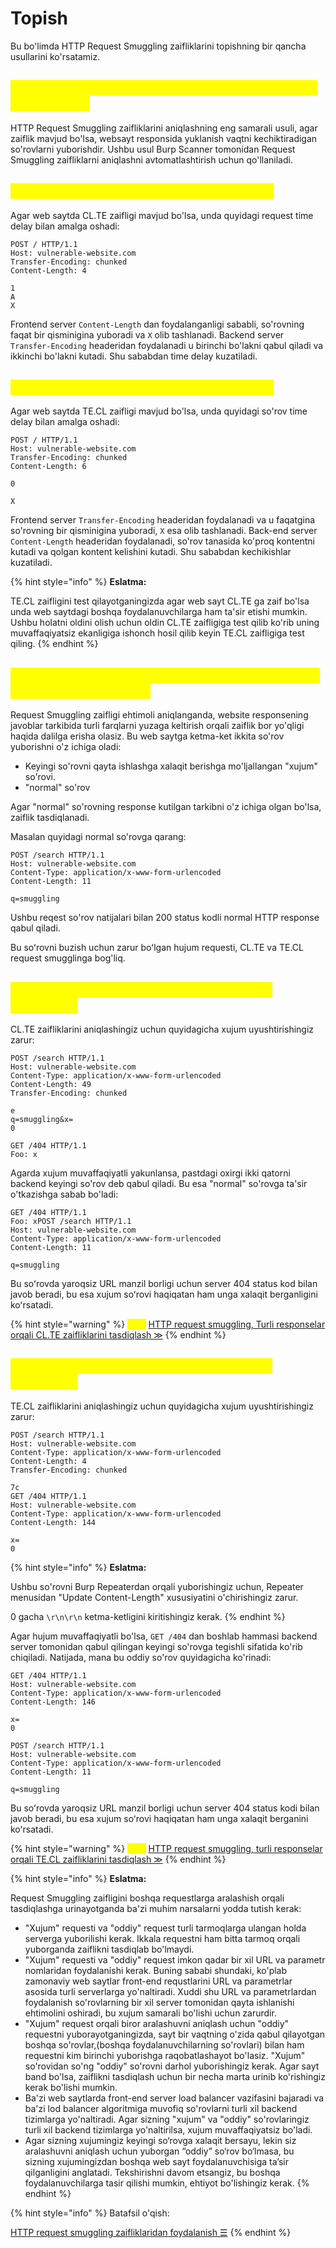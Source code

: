 # Topish

Bu bo'limda HTTP Request Smuggling zaifliklarini topishning bir qancha usullarini ko'rsatamiz.

## <mark style="color:yellow;">HTTP Request Smuggling zaifliklarini time delay orqali topish</mark> <a href="#http-request-smuggling-zaifliklarini-vaqt-kechiktirishlari-orqali-topish" id="http-request-smuggling-zaifliklarini-vaqt-kechiktirishlari-orqali-topish"></a>

HTTP Request Smuggling zaifliklarini aniqlashning eng samarali usuli, agar zaiflik mavjud bo'lsa, websayt responsida yuklanish vaqtni kechiktiradigan so'rovlarni yuborishdir. Ushbu usul Burp Scanner tomonidan Request Smuggling zaifliklarni aniqlashni avtomatlashtirish uchun qo'llaniladi.

## <mark style="color:yellow;">CL.TE zaifliklarini time delay orqali topish</mark> <a href="#clte-zaifliklarini-vaqt-kechiktirishlari-orqali-topish" id="clte-zaifliklarini-vaqt-kechiktirishlari-orqali-topish"></a>

Agar web saytda CL.TE zaifligi mavjud bo'lsa, unda quyidagi request time delay bilan amalga oshadi:

```http
POST / HTTP/1.1
Host: vulnerable-website.com
Transfer-Encoding: chunked
Content-Length: 4

1
A
X
```

Frontend server `Content-Length` dan foydalanganligi sababli, so'rovning faqat bir qisminigina yuboradi va `X` olib tashlanadi. Backend server `Transfer-Encoding` headeridan foydalanadi u birinchi bo'lakni qabul qiladi va ikkinchi bo'lakni kutadi. Shu sababdan time delay kuzatiladi.

## <mark style="color:yellow;">TE.CL zaifliklarini time delay orqali topish</mark> <a href="#tecl-zaifliklarini-vaqt-kechiktirishlari-orqali-topish" id="tecl-zaifliklarini-vaqt-kechiktirishlari-orqali-topish"></a>

Agar web saytda TE.CL zaifligi mavjud bo'lsa, unda quyidagi so'rov time delay bilan amalga oshadi:

```http
POST / HTTP/1.1
Host: vulnerable-website.com
Transfer-Encoding: chunked
Content-Length: 6

0

X
```

Frontend server `Transfer-Encoding` headeridan foydalanadi va u faqatgina so'rovning bir qisminigina yuboradi, `X` esa olib tashlanadi. Back-end server `Content-Length` headeridan foydalanadi, so'rov tanasida ko'proq kontentni kutadi va qolgan kontent kelishini kutadi. Shu sababdan kechikishlar kuzatiladi.

{% hint style="info" %}
**Eslatma:**

TE.CL zaifligini test qilayotganingizda agar web sayt CL.TE ga zaif bo'lsa unda web saytdagi boshqa foydalanuvchilarga ham ta'sir etishi mumkin. Ushbu holatni oldini olish uchun oldin CL.TE zaifligiga test qilib ko'rib uning muvaffaqiyatsiz ekanligiga ishonch hosil qilib keyin TE.CL zaifligiga test qiling.
{% endhint %}

## <mark style="color:yellow;">Turli responselar orqali HTTP request smuggling zaifliklarini tasdiqlash</mark> <a href="#http-request-smuggling-zaifliklarini-har-xil-response-lar-orqali-qabul-qilish" id="http-request-smuggling-zaifliklarini-har-xil-response-lar-orqali-qabul-qilish"></a>

Request Smuggling zaifligi ehtimoli aniqlanganda, website responsening javoblar tarkibida turli farqlarni yuzaga keltirish orqali zaiflik bor yo'qligi haqida dalilga erisha olasiz. Bu web saytga ketma-ket ikkita so'rov yuborishni o'z ichiga oladi:

* Keyingi so'rovni qayta ishlashga xalaqit berishga mo'ljallangan "xujum" so'rovi.
* "normal" so'rov

Agar "normal" so'rovning response kutilgan tarkibni o'z ichiga olgan bo'lsa, zaiflik tasdiqlanadi.

Masalan quyidagi normal so'rovga qarang:

```http
POST /search HTTP/1.1
Host: vulnerable-website.com
Content-Type: application/x-www-form-urlencoded
Content-Length: 11

q=smuggling
```

Ushbu reqest so'rov natijalari bilan 200 status kodli normal HTTP response qabul qiladi.

Bu soʻrovni buzish uchun zarur boʻlgan hujum requesti,  CL.TE va TE.CL request smugglinga bog'liq.

## <mark style="color:yellow;">Turli responselar orqali CL.TE zaifliklarini tasdiqlash</mark> <a href="#har-xil-javoblar-yordamida-clte-zaifliklarini-tasdiqlash" id="har-xil-javoblar-yordamida-clte-zaifliklarini-tasdiqlash"></a>

CL.TE zaifliklarini aniqlashingiz uchun quyidagicha xujum uyushtirishingiz zarur:

```http
POST /search HTTP/1.1
Host: vulnerable-website.com
Content-Type: application/x-www-form-urlencoded
Content-Length: 49
Transfer-Encoding: chunked

e
q=smuggling&x=
0

GET /404 HTTP/1.1
Foo: x
```

Agarda xujum muvaffaqiyatli yakunlansa, pastdagi oxirgi ikki qatorni backend keyingi so'rov deb qabul qiladi. Bu esa "normal" so'rovga ta'sir o'tkazishga sabab bo'ladi:

```http
GET /404 HTTP/1.1
Foo: xPOST /search HTTP/1.1
Host: vulnerable-website.com
Content-Type: application/x-www-form-urlencoded
Content-Length: 11

q=smuggling
```

Bu soʻrovda yaroqsiz URL manzil borligi uchun server 404 status kod bilan javob beradi, bu esa xujum soʻrovi haqiqatan ham unga xalaqit berganligini koʻrsatadi.

{% hint style="warning" %}
<mark style="color:yellow;">**Lab:**</mark> [HTTP request smuggling, Turli responselar orqali CL.TE zaifliklarini tasdiqlash <mark style="color:yellow;"></mark> ≫](https://portswigger.net/web-security/request-smuggling/finding/lab-confirming-cl-te-via-differential-responses)
{% endhint %}

## <mark style="color:yellow;">Turli responselar orqali TE.CL zaifliklarini tasdiqlash</mark> <a href="#har-xil-javoblar-yordamida-tecl-zaifliklarini-tasdiqlash" id="har-xil-javoblar-yordamida-tecl-zaifliklarini-tasdiqlash"></a>

TE.CL zaifliklarini aniqlashingiz uchun quyidagicha xujum uyushtirishingiz zarur:

```http
POST /search HTTP/1.1
Host: vulnerable-website.com
Content-Type: application/x-www-form-urlencoded
Content-Length: 4
Transfer-Encoding: chunked

7c
GET /404 HTTP/1.1
Host: vulnerable-website.com
Content-Type: application/x-www-form-urlencoded
Content-Length: 144

x=
0
```

{% hint style="info" %}
**Eslatma:**

Ushbu so'rovni Burp Repeaterdan orqali yuborishingiz uchun, Repeater menusidan "Update Content-Length" xususiyatini o'chirishingiz zarur.

0 gacha `\r\n\r\n` ketma-ketligini kiritishingiz kerak.&#x20;
{% endhint %}

Agar hujum muvaffaqiyatli bo'lsa, `GET /404` dan boshlab hammasi backend server tomonidan qabul qilingan keyingi so'rovga tegishli sifatida ko'rib chiqiladi. Natijada, mana bu oddiy so'rov quyidagicha ko'rinadi:

```http
GET /404 HTTP/1.1
Host: vulnerable-website.com
Content-Type: application/x-www-form-urlencoded
Content-Length: 146

x=
0

POST /search HTTP/1.1
Host: vulnerable-website.com
Content-Type: application/x-www-form-urlencoded
Content-Length: 11

q=smuggling
```

Bu soʻrovda yaroqsiz URL manzil borligi uchun server 404 status kodi bilan javob beradi, bu esa xujum soʻrovi haqiqatan ham unga xalaqit berganini koʻrsatadi.

{% hint style="warning" %}
<mark style="color:yellow;">**Lab:**</mark> [HTTP request smuggling, turli responselar orqali TE.CL zaifliklarini tasdiqlash ≫](https://portswigger.net/web-security/request-smuggling/finding/lab-confirming-te-cl-via-differential-responses)
{% endhint %}

{% hint style="info" %}
**Eslatma:**

Request Smuggling zaifligini boshqa requestlarga aralashish orqali tasdiqlashga urinayotganda ba'zi muhim narsalarni yodda tutish kerak:

* "Xujum" requesti va "oddiy" request turli tarmoqlarga ulangan holda serverga yuborilishi kerak. Ikkala requestni ham bitta tarmoq orqali yuborganda zaiflikni tasdiqlab bo'lmaydi.&#x20;
* "Xujum" requesti va "oddiy" request imkon qadar bir xil URL va parametr nomlaridan foydalanishi kerak. Buning sababi shundaki, ko'plab zamonaviy web saytlar front-end requstlarini URL va parametrlar asosida turli serverlarga yo'naltiradi. Xuddi shu URL va parametrlardan foydalanish so'rovlarning bir xil server tomonidan qayta ishlanishi ehtimolini oshiradi, bu xujum samarali bo'lishi uchun zarurdir.
* "Xujum" request orqali biror aralashuvni aniqlash uchun "oddiy" requestni yuborayotganingizda,  sayt bir vaqtning o'zida qabul qilayotgan boshqa so'rovlar,(boshqa foydalanuvchilarning so'rovlari) bilan ham requestni kim birinchi yuborishga raqobatlashayot bo'lasiz. "Xujum" so'rovidan so'ng "oddiy" so'rovni  darhol yuborishingiz kerak. Agar sayt band bo'lsa, zaiflikni tasdiqlash uchun bir necha marta urinib ko'rishingiz kerak bo'lishi mumkin.
* Ba'zi web saytlarda front-end server load balancer vazifasini bajaradi va ba'zi lod balancer algoritmiga muvofiq so'rovlarni turli xil backend tizimlarga yo'naltiradi. Agar sizning "xujum" va "oddiy" so'rovlaringiz turli xil backend tizimlarga yo'naltirilsa, xujum muvaffaqiyatsiz bo'ladi.&#x20;
* Agar sizning xujumingiz keyingi so‘rovga xalaqit bersayu, lekin siz aralashuvni aniqlash uchun yuborgan “oddiy” so‘rov bo‘lmasa, bu sizning xujumingizdan boshqa web sayt foydalanuvchisiga ta’sir qilganligini anglatadi. Tekshirishni davom etsangiz, bu boshqa foydalanuvchilarga tasir qilishi mumkin, ehtiyot bo'lishingiz kerak.
{% endhint %}

{% hint style="info" %}
Batafsil o'qish:

[HTTP request smuggling zaifliklaridan foydalanish ☰](foydalanish.md)
{% endhint %}
